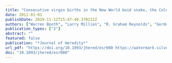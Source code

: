 ```yaml
---
title: "Consecutive virgin births in the New World boid snake, the Colombian rainbow boa, Epicrates maurus"
date: 2011-01-01
publishDate: 2019-11-12T15:47:40.370232Z
authors: ["Warren Booth", "Larry Million", "R. Graham Reynolds", "Gordon M. Burghardt", "Edward L. Vargo", "Coby Schal", "Athanasia C. Tzika", "Gordon W. Schuett"]
publication_types: ["2"]
abstract: ""
featured: false
publication: "*Journal of Heredity*"
url_pdf: "https://doi.org/10.1093/jhered/esr080 https://watermark.silverchair.com/esr080.pdf?token=AQECAHi208BE49Ooan9kkhW_Ercy7Dm3ZL_9Cf3qfKAc485ysgAAAmAwggJcBgkqhkiG9w0BBwagggJNMIICSQIBADCCAkIGCSqGSIb3DQEHATAeBglghkgBZQMEAS4wEQQMzYWPnM9ww6Jw4ZqkAgEQgIICEwi8gXrDw_hNysufv6CguGB1HGAGcBL6yx0EMT0RE735UED1xfynyiOesD_xaCmuwErKBegxPrw51a1bmPDCL5PC7S135N_tu-nLCz_72EetdvGy30w-bcyJ_PFnABRtPYGiFN46stp5dJbAYCob2sDutq9R_YRihVP4rUq8qTHFqzRirDqu5_vX4MPPjOhRvjlWCWzbOmX2HpsXjARZKb-xdGU2KT1m-HwKGsr7RG8j4LaL2doB60gCoy5rezqAvHmWHLJea1BURmOobT95F-JvEm9dAkQmGAFr2bstzJXmOUFPfxiYOiragpvfW4b118mc9ZVAbS41nXA9Tz7TlLtMMrvKyrcRGFh19D5pi9sCHAYAaQgHP5iUou8KDbyjDREXYo_dzr5-8E6l9uoI1_GjB6dY5rFvOrYZC99ofZwup72sdLQbM6T69tiGog6QhwV6rxhXEDm6A_7P8e5-u7XrB3UcDQQ73zyDnBI5UznWgIhM36-AibzU7pMEvGHQ_mEjYD3PIXRzjiDQHfH2WMXPEYZEOeSPd26K8xPmNNSIgZcSqkRbMXYKO0C8um_VD9N73Ua8YTpl51uP3DVWAWPEvbhLvGaWXr7ys5KcWsVlmT_CUqBo6wH5BcndKfVgC3VI_MUI9mvLrWYQecafZhUd1tazYxCfAxgvrqHGN-t_YScdNh98W-KgWrjttxK4iCdcOA"
doi: "10.1093/jhered/esr080"
---
```


